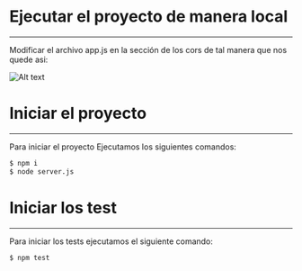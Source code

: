 # Ejecutar el proyecto de manera local
--------------------------------------
Modificar el archivo app.js en la sección de los cors de tal manera que nos quede asi:

![Alt text](/assets/img/backend-locale.jpg?raw=true "Backend Locale")


# Iniciar el proyecto 
--------------------------------------
Para iniciar el proyecto Ejecutamos los siguientes comandos:

```sh
$ npm i
$ node server.js
```

# Iniciar los test
--------------------------------------
Para iniciar los tests ejecutamos el siguiente comando:
```sh
$ npm test
```